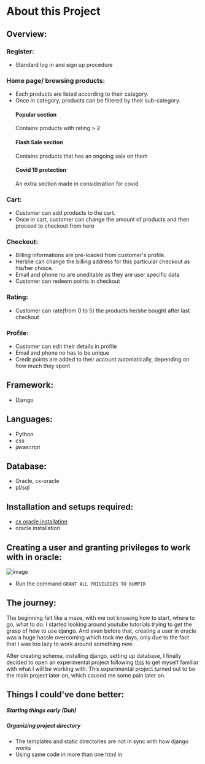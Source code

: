 # About this Project
## Overview:
### Register:
- Standard log in and sign up procedure
### Home page/ browsing products:
- Each products are listed according to their category.
- Once in category, products can be filtered by their sub-category.
  #### Popular section
    Contains products with rating > 2
  #### Flash Sale section
    Contains products that has an ongoing sale on them
  #### Covid 19 protection
    An extra section made in consideration for covid
### Cart:
- Customer can add products to the cart. 
- Once in cart, customer can change the amount of products and then proceed to checkout from here
### Checkout:
- Billing informations are pre-loaded from customer's profile. 
- He/she can change the billing address for this particular checkout as his/her choice.
- Email and phone no are uneditable as they are user specific data
- Customer can redeem points in checkout
### Rating:
- Customer can rate(from 0 to 5) the products he/she bought after last checkout
### Profile:
- Customer can edit their details in profile
- Email and phone no has to be unique
- Credit points are added to their account automatically, depending on how much they spent

## Framework:
- Django

## Languages:
- Python
- css
- javascript

## Database:
- Oracle, cx-oracle
- pl/sql

## Installation and setups required:
- [cx oracle installation](https://github.com/Srj/Demo_Django)
- oracle installation

## Creating a user and granting privileges to work with in oracle:
![image](https://user-images.githubusercontent.com/57999057/101983155-3a470200-3ca3-11eb-9845-143772d92739.png)
- Run the command `GRANT ALL PRIVILEGES TO KUMPIR`


## The journey:
The beginning felt like a maze, with me not knowing how to start, where to go, what to do. I started looking around youtube tutorials trying to 
get the grasp of how to use django. And even before that, creating a user in oracle was a huge hassle overcoming which took me days, only due to the
fact that I was too lazy to work around something new.

After creating schema, installing django, setting up database, I finally decided to open an experimental project following [this](https://www.youtube.com/watch?v=xv_bwpA_aEA&list=PL-51WBLyFTg2vW-_6XBoUpE7vpmoR3ztO&ab_channel=DennisIvy) to get myself familiar
with what I will be working with. This experimental project turned out to be the main project later on, which caused me some pain later on.

## Things I could've done better:
##### Starting things early (Duh)
##### Organizing project directory
- The templates and static directories are not in sync with how django works
- Using same code in more than one html in <script> tag. **Should've used seperate js and css files** for each django app and made life easier
##### **NOT** mixing different stylesheets taken from different templates and messing things up
